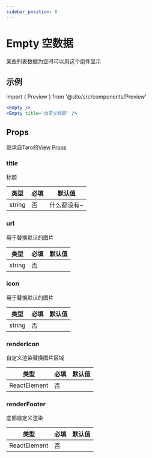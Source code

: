 ```yaml
---
sidebar_position: 8
---
```


# Empty 空数据

某些列表数据为空时可以用这个组件显示

## 示例

import { Preview } from '@site/src/components/Preview'

<Preview name='Empty' />

```jsx
<Empty />
<Empty title='自定义标题' />
```

## Props

继承自Taro的[View Props](https://nervjs.github.io/taro-docs/docs/components/viewContainer/view#viewprops)

### title

标题

| 类型 | 必填 | 默认值 |
| ---- | -------- | ------- |
| string | 否 | 什么都没有~ |

### url

用于替换默认的图片

| 类型 | 必填 | 默认值 |
| ---- | -------- | ------- |
| string | 否 |  |

### icon

用于替换默认的图片

| 类型 | 必填 | 默认值 |
| ---- | -------- | ------- |
| string | 否 |  |

### renderIcon

自定义渲染替换图片区域

| 类型 | 必填 | 默认值 |
| ---- | -------- | ------- |
| ReactElement | 否 |  |

### renderFooter

底部自定义渲染

| 类型 | 必填 | 默认值 |
| ---- | -------- | ------- |
| ReactElement | 否 |  |

